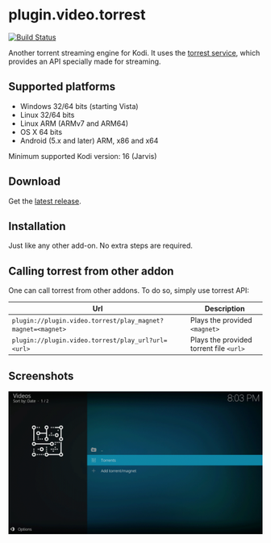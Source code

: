 # plugin.video.torrest
[![Build Status](https://github.com/i96751414/plugin.video.torrest/workflows/build/badge.svg)](https://github.com/i96751414/plugin.video.torrest/actions?query=workflow%3Abuild)

Another torrent streaming engine for Kodi. It uses the [torrest service](https://github.com/i96751414/torrest), which provides an API specially made for streaming.

## Supported platforms

- Windows 32/64 bits (starting Vista)
- Linux 32/64 bits
- Linux ARM (ARMv7 and ARM64)
- OS X 64 bits
- Android (5.x and later) ARM, x86 and x64

Minimum supported Kodi version: 16 (Jarvis)

## Download

Get the [latest release](https://github.com/i96751414/torrest/releases/latest).

## Installation

Just like any other add-on. No extra steps are required.

## Calling torrest from other addon

One can call torrest from other addons. To do so, simply use torrest API:

|Url|Description|
|---|-----------|
|`plugin://plugin.video.torrest/play_magnet?magnet=<magnet>`|Plays the provided `<magnet>`|
|`plugin://plugin.video.torrest/play_url?url=<url>`|Plays the provided torrent file `<url>`|

##  Screenshots
![screenshots](resources/screenshots/screenshots.gif)

